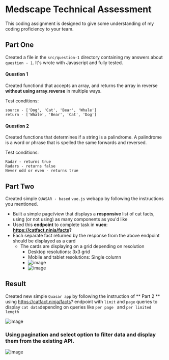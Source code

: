 # Medscape Technical Assessment
This coding assignment is designed to give some understanding of my coding proficiency to your team.

## Part One
Created a file in the `src/question-1` directory containing my answers about ```question - 1```. It's wrote with Javascript and fully tested.

#### Question 1
Created functiond that accepts an array, and returns the array in reverse **without using array.reverse** in multiple ways.

Test conditions:
```
source - ['Dog', 'Cat', 'Bear', 'Whale']
return - ['Whale', 'Bear', 'Cat', 'Dog']
```

#### Question 2

Created functions that determines if a string is a palindrome. A palindrome is a word or phrase that is spelled 
the same forwards and reversed.

Test conditions:
```
Radar - returns true
Radars - returns false
Never odd or even - returns true
```

## Part Two
Created simple ``` QUASAR - based ``` `` vue.js `` webapp by following the instructions you mentioned.

- Built a simple page/view that displays a **responsive** list of cat facts, using (or not using) as many components as you'd like
- Used this **endpoint** to complete task in **vuex**: **https://catfact.ninja/facts?**
- Each separate fact returned by the response from the above endpoint should be displayed as a card
  - The cards are displaying on a grid depending on resolution
    - Desktop resolutions: 3x3 grid 
    - Mobile and tablet resolutions: Single column
    - ![image](https://user-images.githubusercontent.com/57170337/173471721-2f8d15f2-e5c4-402e-bf10-29dd453dce1b.png)
    - ![image](https://user-images.githubusercontent.com/57170337/173471792-4a5834b0-c8aa-4c59-a1f3-1679bc28b187.png)


## Result
Created new simple ``` Quasar app ``` by following the instruction of ** Part 2 **
using https://catfact.ninja/facts? endpoint with ``` limit ``` and ``` page ``` queries to display `` cat data ``depending on queries like ```per page ``` and ``` per limited length ```

![image](https://user-images.githubusercontent.com/57170337/172924777-ef6b48d7-31cf-40bf-9291-fc17e7e8cbaf.png)
### Using pagination and select option to filter data and display them from the existing API.
![image](https://user-images.githubusercontent.com/57170337/173470526-cf6b81c4-9b76-4488-824e-3c1de97486d0.png)

